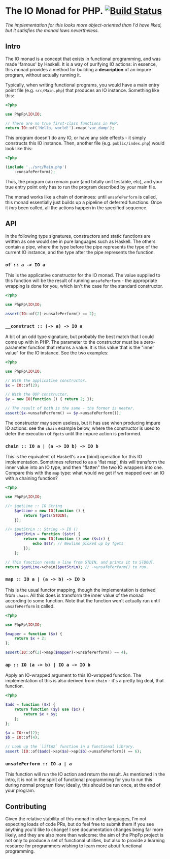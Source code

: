 # The IO Monad for PHP. [![Build Status](https://travis-ci.org/php-fp/php-fp-io.svg?branch=master)](https://travis-ci.org/php-fp/php-fp-io)

_The implementation for this looks more object-oriented than I'd have liked, but it satisfies the monad laws nevertheless._

## Intro

The IO monad is a concept that exists in functional programming, and was made 'famous' by Haskell. It is a way of purifying IO actions: in essence, this monad provides a method for building a **description** of an impure program, without actually running it.

Typically, when writing functional programs, you would have a main entry point file (e.g. `src/Main.php`) that produces an IO instance. Something like this:

```php
<?php

use PhpFp\IO\IO;

// There are no true first-class functions in PHP.
return IO::of('Hello, world!')->map('var_dump');
```

This program doesn't do any IO, or have any side effects - it simply constructs this IO instance. Then, another file (e.g. `public/index.php`) would look like this:

```php
<?php

(include '../src/Main.php')
    ->unsafePerform();
```

Thus, the program can remain pure (and totally unit testable, etc), and your true entry point only has to run the program described by your main file.

The monad works like a chain of dominoes: until `unsafePerform` is called, this monad essentially just builds up a pipeline of deferred functions. Once it _has_ been called, all the actions happen in the specified sequence.

## API

In the following type signatures, constructors and static functions are written as one would see in pure languages such as Haskell. The others contain a pipe, where the type before the pipe represents the type of the current IO instance, and the type after the pipe represents the function.

### `of :: a -> IO a`

This is the applicative constructor for the IO monad. The value supplied to this function will be the result of running `unsafePerform` - the appropriate wrapping is done for you, which isn't the case for the standard constructor.

```php
<?php

use PhpFp\IO\IO;

assert(IO::of(2)->unsafePerform() == 2);
```

### `__construct :: (-> a) -> IO a`

A bit of an odd type signature, but probably the best match that I could come up with in PHP. The parameter to the constructor must be a zero-parameter function that returns a value. It is this value that is the "inner value" for the IO instance. See the two examples:

```php
<?php

use PhpFp\IO\IO;

// With the applicative constructor.
$x = IO::of(2);

// With the OOP constructor.
$y = new IO(function () { return 2; });

// The result of both is the same - the former is neater.
assert($x->unsafePerform() == $y->unsafePerform());
```

The constructor may seem useless, but it has use when producing impure IO actions: see the `chain` example below, where the constructor is used to defer the execution of `fgets` until the impure action is performed.

### `chain :: IO a | (a -> IO b) -> IO b`

This is the equivalent of Haskell's >>= (bind) operation for this IO implementation. Sometimes referred to as a 'flat map', this will transform the inner value into an IO type, and then "flatten" the two IO wrappers into one. Compare this with the `map` type: what would we get if we mapped over an IO with a chaining function?

```php
<?php

use PhpFp\IO\IO;

//+ $getLine :: IO String
    $getLine = new IO(function () {
        return fgets(STDIN);
    });

//+ $putStrLn :: String -> IO ()
    $putStrLn = function ($str) {
        return new IO(function () use ($str) {
            echo $str; // Newline picked up by fgets
        });
    };

// This function reads a line from STDIN, and prints it to STDOUT.
return $getLine->chain($putStrLn); // ->unsafePerform() to run.
```

### `map :: IO a | (a -> b) -> IO b`

This is the usual functor mapping, though the implementation is derived from `chain`. All this does is transform the inner value of the monad according to some function. Note that the function won't actually run until `unsafePerform` is called.

```php
<?php

use PhpFp\IO\IO;

$mapper = function ($x) {
    return $x + 2;
};

assert(IO::of(2)->map($mapper)->unsafePerform() == 4);
```

### `ap :: IO (a -> b) | IO a -> IO b`

Apply an IO-wrapped argument to this IO-wrapped function. The implementation of this is also derived from `chain` - it's a pretty big deal, that function.

```php
<?php

$add = function ($x) {
    return function ($y) use ($x) {
        return $x + $y;
    };
};

$a = IO::of(2);
$b = IO::of(4);

// Look up the `liftA2` function in a functional library.
assert (IO::of($add)->ap($a)->ap($b)->unsafePerform() == 6);
```

### `unsafePerform :: IO a | a`

This function will run the IO action and return the result. As mentioned in the intro, it is not in the spirit of functional programming for you to run this during normal program flow; ideally, this should be run once, at the end of your program.

## Contributing

Given the relative stability of this monad in other languages, I'm not expecting loads of code PRs, but do feel free to submit them if you see anything you'd like to change! I see documentation changes being far more likely, and they are also more than welcome: the aim of the PhpFp project is not only to produce a set of functional utilities, but also to provide a learning resource for programmers wishing to learn more about functional programming.
